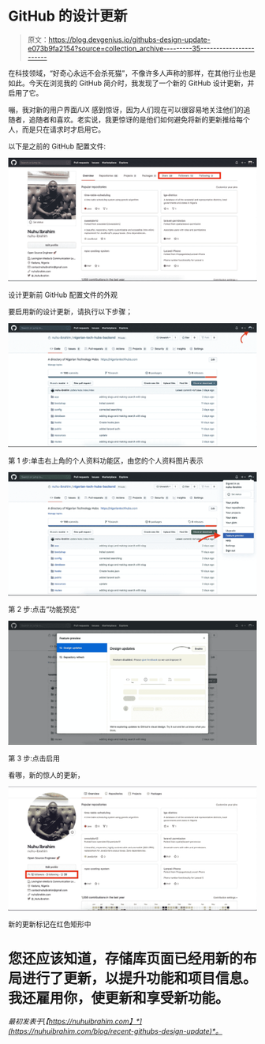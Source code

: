 # GitHub 的设计更新

> 原文：<https://blog.devgenius.io/githubs-design-update-e073b9fa2154?source=collection_archive---------35----------------------->

在科技领域，“好奇心永远不会杀死猫”，不像许多人声称的那样，在其他行业也是如此。今天在浏览我的 GitHub 简介时，我发现了一个新的 GitHub 设计更新，并启用了它。

嘣，我对新的用户界面/UX 感到惊讶，因为人们现在可以很容易地关注他们的追随者，追随者和喜欢。老实说，我更惊讶的是他们如何避免将新的更新推给每个人，而是只在请求时才启用它。

以下是之前的 GitHub 配置文件:

![](img/2497888076feb05b9f78fe36754d175a.png)

设计更新前 GitHub 配置文件的外观

要启用新的设计更新，请执行以下步骤；

![](img/c7f4a59fbcb23da079251e99b55f6ca3.png)

第 1 步:单击右上角的个人资料功能区，由您的个人资料图片表示

![](img/d6a18948a756cedb1385cb0eb1324a74.png)

第 2 步:点击“功能预览”

![](img/e1e3dda398cb65f99a71b92e19c2594c.png)

第 3 步:点击启用

看哪，新的惊人的更新，

![](img/74d8efd885f89534930c008826a6a74f.png)

新的更新标记在红色矩形中

# 您还应该知道，存储库页面已经用新的布局进行了更新，以提升功能和项目信息。我还雇用你，使更新和享受新功能。

*最初发表于*[*【https://nuhuibrahim.com】*](https://nuhuibrahim.com/blog/recent-githubs-design-update)*。*